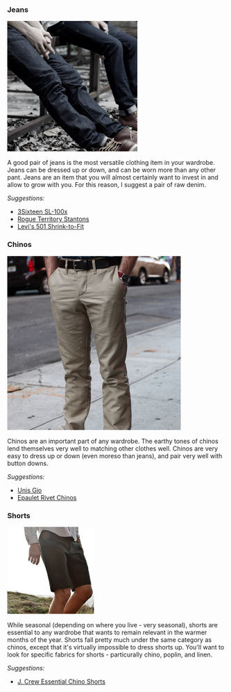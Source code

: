 ### Jeans
![](/assets/images/jeans.png)

A good pair of jeans is the most versatile clothing item in your wardrobe. Jeans can be dressed up or down, and can be worn more than any other pant. Jeans are an item that you will almost certainly want to invest in and allow to grow with you. For this reason, I suggest a pair of raw denim.

*Suggestions:*

- [3Sixteen SL-100x][3sixteen]
- [Rogue Territory Stantons][stantons]
- [Levi's 501 Shrink-to-Fit][levi]


### Chinos
![](/assets/images/chinos.png)

Chinos are an important part of any wardrobe. The earthy tones of chinos lend themselves very well to matching other clothes well. Chinos are very easy to dress up or down (even moreso than jeans), and pair very well with button downs.

*Suggestions:*

- [Unis Gio][unis]
- [Epaulet Rivet Chinos][epaulet]


### Shorts
![](/assets/images/shorts.png)

While seasonal (depending on where you live - very seasonal), shorts are essential to any wardrobe that wants to remain relevant in the warmer months of the year. Shorts fall pretty much under the same category as chinos, except that it's virtually impossible to dress shorts up. You'll want to look for specific fabrics for shorts - particurally chino, poplin, and linen.

*Suggestions:*

- [J. Crew Essential Chino Shorts][jcrew]

[3sixteen]: http://www.3sixteen.com/collections/denim/products/sl100x-straight-raw-indigo-selvedge-denim
[stantons]: http://www.rogueterritory.com/shop/stanton/
[levi]: http://us.levi.com/product/index.jsp?productId=2076855&&cp=3146842.3146854.11301980&fbn=2076855
[unis]: http://unisnewyork.com/products/gio
[epaulet]: http://epauletnewyork.com/collections/trousers-chinos/Rivet-Chinos
[jcrew]: https://www.jcrew.com/mens_category/shortsswim/chino/PRDOVR~62952/62952.jsp
